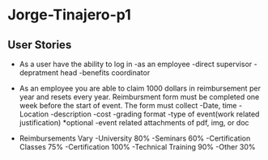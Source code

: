 # Jorge-Tinajero-p1

## User Stories

* As a user have the ability to log in
-as an employee 
-direct supervisor 
-depratment head 
-benefits coordinator

* As an employee you are able to claim 1000 dollars in reimbursement per year and resets every year. Reimbursment form must be completed one week before the start of event. The form must collect
-Date, time
-Location
-description
-cost
-grading format
-type of event(work related justification)
*optional
-event related attachments of pdf, img, or doc

* Reimbursements Vary
-University 80%
-Seminars 60%
-Certification Classes 75%
-Certification 100%
-Technical Training 90%
-Other 30%

